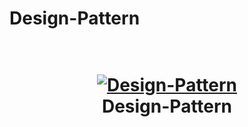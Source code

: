 # Design-Pattern
<h1 align="center">
  <br>
  <a href="https://github.com/shadibdair/Advanced-js/edit/master/README.md"><img src="https://cdn.betteru.in/wp-content/uploads/2016/07/20091314/Dsn-Ptrn.jpg" alt="Design-Pattern"></a>
  <br>
Design-Pattern  <br>
</h1>


